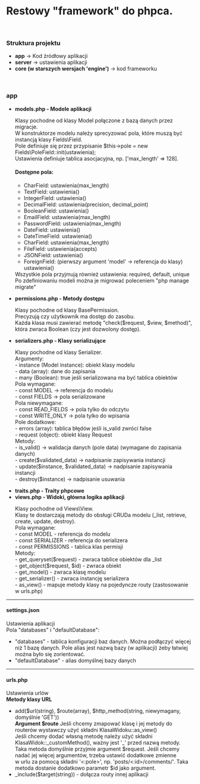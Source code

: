 <h1>Restowy "framework"  do phpca.</h1>
<br/>
<h3>Struktura projektu</h3>
<ul>
<li><b>app</b> -> Kod źródłowy aplikacji</li>
<li><b>server</b> -> ustawienia aplikacji</li>
<li><b>core (w starszych wersjach 'engine')</b> -> kod frameworku</li>
</ul>
<br/>
<h3>app</h3>
<ul>
  <li>
    <b>models.php - Modele aplikacji</b>
    <p>
      Klasy pochodne od klasy Model połączone z bazą danych przez migracje.<br/>
      W konstruktorze modelu należy sprecyzować pola, które muszą być instancją klasy Fields\Field.<br/>
      Pole definiuje się przez przypisanie $this->pole = new Fields\PoleField::init(ustawienia);<br/>
      Ustawienia definiuje tablica asocjacyjna, np. ['max_length' => 128].
      <h4>Dostępne pola:</h4>
      <ul>
        <li>CharField: ustawienia(max_length)</li>
        <li>TextField: ustawienia()</li>
        <li>IntegerField: ustawienia()</li>
        <li>DecimalField: ustawienia(precision, decimal_point)</li>
        <li>BooleanField: ustawienia()</li>
        <li>EmailField: ustawienia(max_length)</li>
        <li>PasswordField: ustawienia(max_length)</li>
        <li>DateField: ustawienia()</li>
        <li>DateTimeField: ustawienia()</li>
        <li>CharField: ustawienia(max_length)</li>
        <li>FileField: ustawienia(accepts)</li>
        <li>JSONField: ustawienia()</li>
        <li>ForeignField: (pierwszy argument 'model' -> referencja do klasy) ustawienia()</li>
      </ul>
      Wszystkie pola przyjmują również ustawienia: required, default, unique<br/>
      Po zdefiniowaniu modeli można je migrować poleceniem "php manage migrate"
    </p>
  </li>
  <li>
    <b>permissions.php - Metody dostępu</b>
    <p>
      Klasy pochodne od klasy BasePermission.<br/>
      Precyzują czy użytkownik ma dostęp do zasobu.<br/>
      Każda klasa musi zawierać metodę "check($request, $view, $method)", która zwraca Boolean (czy jest dozwolony dostęp).
    </p>
  </li>
  <li>
    <p>
      <b>serializers.php - Klasy serializujące</b>
      <p>
        Klasy pochodne od klasy Serializer.<br/>
        Argumenty:<br/>
        - instance (Model instance): obiekt klasy modelu<br/>
        - data (array): dane do zapisania<br/>
        - many (Boolean): true jeśli serializowana ma być tablica obiektów<br/>
        Pola wymagane:<br/>
        - const MODEL -> referencja do modelu<br/>
        - const FIELDS -> pola serializowane<br/>
        Pola niewymagane:<br/>
        - const READ_FIELDS -> pola tylko do odczytu<br/>
        - const WRITE_ONLY -> pola tylko do wpisania<br/>
        Pole dodatkowe:<br/>
        - errors (array): tablica błędów jeśli is_valid zwróci false<br/>
        - request (object): obiekt klasy Request<br/>
        Metody:<br/>
        - is_valid() -> walidacja danych (pole data) (wymagane do zapisania danych)<br/>
        - create($validated_data) -> nadpisanie zapisywania instancji<br/>
        - update($instance, $validated_data) -> nadpisanie zapisywania instancji<br/>
        - destroy($instance) -> nadpisanie usuwania<br/>
      </p>
    </p>
  </li>
  <li>
    <b>traits.php - Traity phpcowe</b>
  </li>
  <li>
    <b>views.php - Widoki, główna logika aplikacji</b>
    <p>
      Klasy pochodne od Views\View.<br/>
      Klasy te dostarczają metody do obsługi CRUDa modelu (_list, retrieve, create, update, destroy).<br/>
      Pola wymagane:<br/>
      - const MODEL - referencja do modelu<br/>
      - const SERIALIZER - referencja do serializera<br/>
      - const PERMISSIONS - tablica klas permisji<br/>
      Metody:<br/>
      - get_queryset($request) - zwraca tablice obiektów dla _list<br/>
      - get_object($request, $id) - zwraca obiekt<br/>
      - get_model() - zwraca klasę modelu<br/>
      - get_serializer() - zwraca instancję serializera<br/>
      - as_view() - mapuje metody klasy na pojedyncze routy (zastosowanie w urls.php)
    </p>
  </li>
</ul>
<hr/>
<h4>settings.json</h4>
<p>
  Ustawienia aplikacji<br/>
  Pola "databases" i "defaultDatabase":<br/>
  <ul>
    <li>
      "databases" - tablica konfiguracji baz danych. Można podłączyć więcej<br/>
      niż 1 bazę danych. Pole alias jest nazwą bazy (w aplikacji) żeby łatwiej można było się zorientować.
    </li>
    <li>
      "defaultDatabase" - alias domyślnej bazy danych
    </li>
  </ul>
</p>
<hr/>
<h4>urls.php</h4>
<p>
  Ustawienia urlów<br/>
  <b>Metody klasy URL</b>
  <ul>
    <li>
      add($url(string), $route(array), $http_method(string, niewymagany, domyślnie 'GET'))<br/>
      <b>Argument $route</b>
      Jeśli chcemy zmapować klasę i jej metody do routerów wystawczy użyć składni KlasaWidoku::as_view()<br/>
      Jeśli chcemy dodać własną metodę należy użyć składni KlasaWidok::_customMethod(), ważny jest '_' przed nazwą metody.<br/>
      Taka metoda domyślnie przyjmie argument $request. Jeśli chcemy nadać jej więcej argumentów, trzeba ustawić dodatkowe zmienne <br/>
      w urlu za pomocą składni '<:pole>', np. 'posts/<:id>/comments/'. Taka metoda dostanie dodatkowo parametr $id jako argument.
    </li>
    <li>_include($target(string)) - dołącza routy innej aplikacji</li>
  </ul>
</p>

